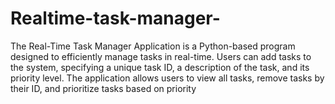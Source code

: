 # Realtime-task-manager-
The Real-Time Task Manager Application is a Python-based program designed to efficiently manage tasks in real-time. Users can add tasks to the system, specifying a unique task ID, a description of the task, and its priority level. The application allows users to view all tasks, remove tasks by their ID, and prioritize tasks based on priority
